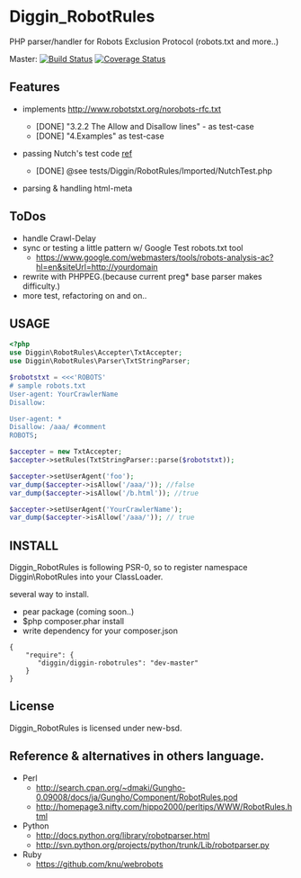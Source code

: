 Diggin_RobotRules
=========================

PHP parser/handler for Robots Exclusion Protocol (robots.txt and more..) 

Master: [![Build Status](https://secure.travis-ci.org/diggin/Diggin_RobotRules.png?branch=master)](http://travis-ci.org/diggin/Diggin_RobotRules)
[![Coverage Status](https://coveralls.io/repos/diggin/Diggin_RobotRules/badge.png)](https://coveralls.io/r/diggin/Diggin_RobotRules)

Features
--------

- implements http://www.robotstxt.org/norobots-rfc.txt
    - [DONE] "3.2.2 The Allow and Disallow lines" - as test-case
    - [DONE] "4.Examples" as test-case

- passing Nutch's test code
    [ref](https://github.com/apache/nutch/blob/trunk/src/plugin/lib-http/src/test/org/apache/nutch/protocol/http/api/TestRobotRulesParser.java)
    - [DONE] @see tests/Diggin/RobotRules/Imported/NutchTest.php
- parsing & handling html-meta

ToDos
-----
- handle Crawl-Delay
- sync or testing a little pattern w/ Google Test robots.txt tool
    - https://www.google.com/webmasters/tools/robots-analysis-ac?hl=en&siteUrl=http://yourdomain
- rewrite with PHPPEG.(because current preg* base parser makes difficulty.)
- more test, refactoring on and on..

USAGE
-----
``` php
<?php
use Diggin\RobotRules\Accepter\TxtAccepter;
use Diggin\RobotRules\Parser\TxtStringParser;

$robotstxt = <<<'ROBOTS'
# sample robots.txt
User-agent: YourCrawlerName
Disallow:

User-agent: *
Disallow: /aaa/ #comment
ROBOTS;

$accepter = new TxtAccepter;
$accepter->setRules(TxtStringParser::parse($robotstxt));

$accepter->setUserAgent('foo');
var_dump($accepter->isAllow('/aaa/')); //false
var_dump($accepter->isAllow('/b.html')); //true

$accepter->setUserAgent('YourCrawlerName');
var_dump($accepter->isAllow('/aaa/')); // true
```

INSTALL
-------
Diggin_RobotRules is following PSR-0,
so to register namespace Diggin\RobotRules into your ClassLoader.

several way to install.
- pear package (coming soon..)
- $php composer.phar install
- write dependency for your composer.json

```
{
    "require": {
       "diggin/diggin-robotrules": "dev-master"
    }
}
```

License
-------
Diggin_RobotRules is licensed under new-bsd.


Reference & alternatives in others language.
---------------------------

- Perl
    - http://search.cpan.org/~dmaki/Gungho-0.09008/docs/ja/Gungho/Component/RobotRules.pod
    - http://homepage3.nifty.com/hippo2000/perltips/WWW/RobotRules.html
- Python
    - http://docs.python.org/library/robotparser.html
    - http://svn.python.org/projects/python/trunk/Lib/robotparser.py
- Ruby
    - https://github.com/knu/webrobots
